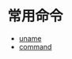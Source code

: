 # 常用命令

   - [uname](linux_c_programming/cmds/uname.md)
   - [command](linux_c_programming/cmds/command.md)
